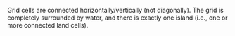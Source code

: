 Grid cells are connected horizontally/vertically (not diagonally). The grid is completely surrounded by water, and there is exactly one island (i.e., one or more connected land cells).

